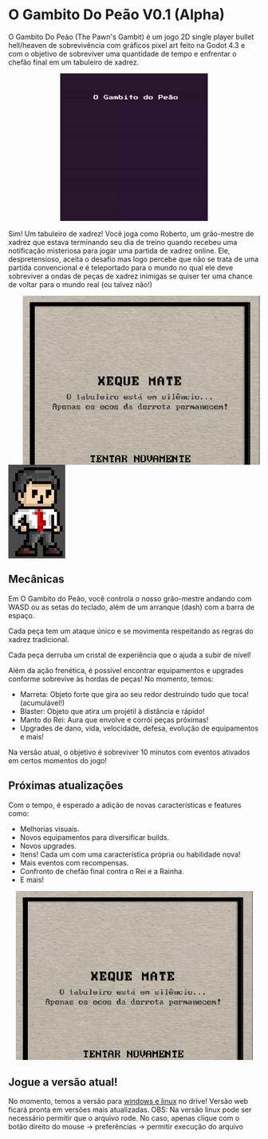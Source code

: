 # O Gambito Do Peão V0.1 (Alpha)

O Gambito Do Peão (The Pawn's Gambit) é um jogo 2D single player bullet hell/heaven de sobrevivência com gráficos pixel art feito na Godot 4.3 e com o objetivo de sobreviver uma quantidade de tempo e enfrentar o chefão final em um tabuleiro de xadrez.
<p align="center">
  <img  src="./WelcomeMenu.gif">
</p>


Sim! Um tabuleiro de xadrez! Você joga como Roberto, um grão-mestre de xadrez que estava terminando seu dia de treino quando recebeu uma notificação misteriosa para jogar uma partida de xadrez online. Ele, despretensioso, aceita o desafio mas logo percebe que não se trata de uma partida convencional e é teleportado para o mundo no qual ele deve sobreviver a ondas de peças de xadrez inimigas se quiser ter uma chance de voltar para o mundo real (ou talvez não!)


<img align="right"  src="./image.png" > <img align="center"  src="./Player.gif">


## Mecânicas

Em O Gambito do Peão, você controla o nosso grão-mestre andando com WASD ou as setas do teclado, além de um arranque (dash) com a barra de espaço.

Cada peça tem um ataque único e se movimenta respeitando as regras do xadrez tradicional.

Cada peça derruba um cristal de experiência que o ajuda a subir de nível!

Além da ação frenética, é possível encontrar equipamentos e upgrades conforme sobrevive às hordas de peças! No momento, temos:
 - Marreta: Objeto forte que gira ao seu redor destruindo tudo que toca! (acumulável!)
 - Blaster: Objeto que atira um projétil à distância e rápido!
 - Manto do Rei: Aura que envolve e corrói peças próximas!
 - Upgrades de dano, vida, velocidade, defesa, evolução de equipamentos e mais!

Na versão atual, o objetivo é sobreviver 10 minutos com eventos ativados em certos momentos do jogo!

## Próximas atualizações
Com o tempo, é esperado a adição de novas características e features como:
 - Melhorias visuais.
 - Novos equipamentos para diversificar builds.
 - Novos upgrades.
 - Itens! Cada um com uma característica própria ou habilidade nova!
 - Mais eventos com recompensas.
 - Confronto de chefão final contra o Rei e a Rainha.
 - E mais!
<p align="center">
 <img src="./Image.png">
</p>

## Jogue a versão atual!
No momento, temos a versão para [windows e linux](https://drive.google.com/drive/folders/1j8-biWYGvQ0iEHgulk_0X-F9ajz1F1Ix?usp=sharing) no drive! Versão web ficará pronta em versões mais atualizadas.
OBS: Na versão linux pode ser necessário permitir que o arquivo rode. No caso, apenas clique com o botão direito do mouse -> preferências -> permitir execução do arquivo
